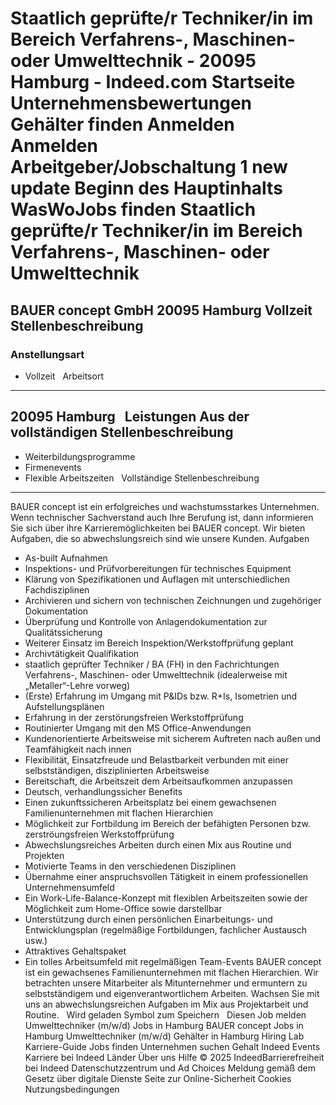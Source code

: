 Staatlich geprüfte/r Techniker/in im Bereich Verfahrens-, Maschinen- oder Umwelttechnik - 20095 Hamburg - Indeed.com
Startseite
Unternehmensbewertungen
Gehälter finden
Anmelden
Anmelden
Arbeitgeber/Jobschaltung
1 new update
Beginn des Hauptinhalts
WasWoJobs finden
Staatlich geprüfte/r Techniker/in im Bereich Verfahrens-, Maschinen- oder Umwelttechnik
=======================================================================================
BAUER concept GmbH
20095 Hamburg
Vollzeit
Stellenbeschreibung
-------------------
### Anstellungsart
* Vollzeit
&nbsp;
Arbeitsort
----------
20095 Hamburg
&nbsp;
Leistungen Aus der vollständigen Stellenbeschreibung
----------------------------------------------------
* Weiterbildungsprogramme
* Firmenevents
* Flexible Arbeitszeiten
&nbsp;
Vollständige Stellenbeschreibung
--------------------------------
BAUER concept ist ein erfolgreiches und wachstumsstarkes Unternehmen. Wenn technischer Sachverstand auch Ihre Berufung ist, dann informieren Sie sich über ihre Karrieremöglichkeiten bei BAUER concept. Wir bieten Aufgaben, die so abwechslungsreich sind wie unsere Kunden.
Aufgaben
* As-built Aufnahmen
* Inspektions- und Prüfvorbereitungen für technisches Equipment
* Klärung von Spezifikationen und Auflagen mit unterschiedlichen Fachdisziplinen
* Archivieren und sichern von technischen Zeichnungen und zugehöriger Dokumentation
* Überprüfung und Kontrolle von Anlagendokumentation zur Qualitätssicherung
* Weiterer Einsatz im Bereich Inspektion/Werkstoffprüfung geplant
* Archivtätigkeit
Qualifikation
* staatlich geprüfter Techniker / BA (FH) in den Fachrichtungen Verfahrens-, Maschinen- oder Umwelttechnik (idealerweise mit „Metaller“-Lehre vorweg)
* (Erste) Erfahrung im Umgang mit P&IDs bzw. R+Is, Isometrien und Aufstellungsplänen
* Erfahrung in der zerstörungsfreien Werkstoffprüfung
* Routinierter Umgang mit den MS Office-Anwendungen
* Kundenorientierte Arbeitsweise mit sicherem Auftreten nach außen und Teamfähigkeit nach innen
* Flexibilität, Einsatzfreude und Belastbarkeit verbunden mit einer selbstständigen, disziplinierten Arbeitsweise
* Bereitschaft, die Arbeitszeit dem Arbeitsaufkommen anzupassen
* Deutsch, verhandlungssicher
Benefits
* Einen zukunftssicheren Arbeitsplatz bei einem gewachsenen Familienunternehmen mit flachen Hierarchien
* Möglichkeit zur Fortbildung im Bereich der befähigten Personen bzw. zerströungsfreien Werkstoffprüfung
* Abwechslungsreiches Arbeiten durch einen Mix aus Routine und Projekten
* Motivierte Teams in den verschiedenen Disziplinen
* Übernahme einer anspruchsvollen Tätigkeit in einem professionellen Unternehmensumfeld
* Ein Work-Life-Balance-Konzept mit flexiblen Arbeitszeiten sowie der Möglichkeit zum Home-Office sowie darstellbar
* Unterstützung durch einen persönlichen Einarbeitungs- und Entwicklungsplan (regelmäßige Fortbildungen, fachlicher Austausch usw.)
* Attraktives Gehaltspaket
* Ein tolles Arbeitsumfeld mit regelmäßigen Team-Events
BAUER concept ist ein gewachsenes Familienunternehmen mit flachen Hierarchien. Wir betrachten unsere Mitarbeiter als Mitunternehmer und ermuntern zu selbstständigem und eigenverantwortlichem Arbeiten. Wachsen Sie mit uns an abwechslungsreichen Aufgaben im Mix aus Projektarbeit und Routine.
&nbsp;
Wird geladen
Symbol zum Speichern
&nbsp;
Diesen Job melden
&nbsp;
Umwelttechniker (m/w/d) Jobs in Hamburg
BAUER concept Jobs in Hamburg
Umwelttechniker (m/w/d) Gehälter in Hamburg
Hiring Lab Karriere-Guide Jobs finden Unternehmen suchen Gehalt Indeed Events Karriere bei Indeed Länder Über uns Hilfe
© 2025 IndeedBarrierefreiheit bei Indeed Datenschutzzentrum und Ad Choices Meldung gemäß dem Gesetz über digitale Dienste Seite zur Online-Sicherheit Cookies Nutzungsbedingungen